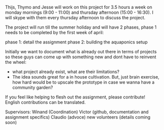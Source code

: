 Thijs, Thymo and Jesse will work on this project for 3.5 hours a week on monday mornings (9:00 - 11:00) and thursday afternoon (15:00 - 16:30). I will skype with them every thursday afternoon to discuss the project.

The project will run till the summer holiday and will have 2 phases, phase 1 needs to be completed by the first week of april:

phase 1: detail the assignment 
phase 2: building the aquaponics setup

Initially we want to document what is already out there in terms of projects so these guys can come up with something new and dont have to reinvent the wheel:

- what project already exist, what are their limitations?
- The idea sounds great for a in house cultivation. But, just brain exercise, how hard would be to upscale the prototype in case we wanna have a community garden? 

If you feel like helping to flesh out the assignment, please contribute! English contributions can be translated.

Supervisors:
Winand (Coordination)
Victor (github, documentation and assignment specifics)
Claudio (advoce)
new volunteers (details coming soon)
